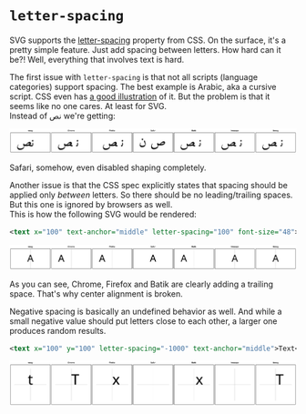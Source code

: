 # `letter-spacing`

SVG supports the [letter-spacing](https://www.w3.org/TR/css-text-3/#letter-spacing-property)
property from CSS. On the surface, it's a pretty simple feature.
Just add spacing between letters. How hard can it be?!
Well, everything that involves text is hard.

The first issue with `letter-spacing` is that not all scripts (language categories)
support spacing. The best example is Arabic, aka a cursive script.
CSS even has [a good illustration](https://www.w3.org/TR/css-text-3/#cursive-tracking) of it.
But the problem is that it seems like no one cares. At least for SVG.<br>
Instead of نص we're getting:

<img src="images/letter-spacing-arabic.png">

Safari, somehow, even disabled shaping completely.

Another issue is that the CSS spec explicitly states that spacing should be
applied only _between_ letters. So there should be no leading/trailing spaces.
But this one is ignored by browsers as well.<br>
This is how the following SVG would be rendered:

```xml
<text x="100" text-anchor="middle" letter-spacing="100" font-size="48">A</text>
```

<img src="images/letter-spacing-tail.png">

As you can see, Chrome, Firefox and Batik are clearly adding a trailing space.
That's why center alignment is broken.

Negative spacing is basically an undefined behavior as well. And while a small negative value
should put letters close to each other, a larger one produces random results.

```xml
<text x="100" y="100" letter-spacing="-1000" text-anchor="middle">Text</text>
```

<img src="images/letter-spacing-negative.png">
